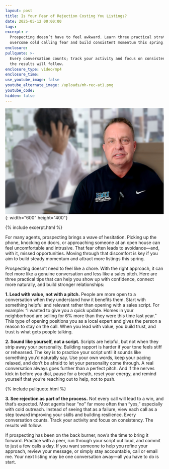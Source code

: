 ```yaml
---
layout: post
title: Is Your Fear of Rejection Costing You Listings?
date: 2025-05-12 00:00:00
tags:
excerpt: >-
  Prospecting doesn’t have to feel awkward. Learn three practical strategies to
  overcome cold calling fear and build consistent momentum this spring.
enclosure:
pullquote: >-
  Every conversation counts; track your activity and focus on consistency, and
  the results will follow.
enclosure_type: video/mp4
enclosure_time:
use_youtube_image: false
youtube_alternate_image: /uploads/mh-rec-at1.png
youtube_code:
hidden: false
---
```

![](/uploads/mh-rec-at1-1.png){: width="600" height="400"}

{% include excerpt.html %}

For many agents, prospecting brings a wave of hesitation. Picking up the phone, knocking on doors, or approaching someone at an open house can feel uncomfortable and intrusive. That fear often leads to avoidance—and, with it, missed opportunities. Moving through that discomfort is key if you aim to build steady momentum and attract more listings this spring.

Prospecting doesn’t need to feel like a chore. With the right approach, it can feel more like a genuine conversation and less like a sales pitch. Here are three practical tips that can help you show up with confidence, connect more naturally, and build stronger relationships:

**1\. Lead with value, not with a pitch.** People are more open to a conversation when they understand how it benefits them. Start with something helpful and relevant rather than opening with a sales script. For example: “I wanted to give you a quick update. Homes in your neighborhood are selling for 6% more than they were this time last year.” This type of opening positions you as a local expert and gives the person a reason to stay on the call. When you lead with value, you build trust, and trust is what gets people talking.

**2\. Sound like yourself, not a script.** Scripts are helpful, but not when they strip away your personality. Building rapport is harder if your tone feels stiff or rehearsed. The key is to practice your script until it sounds like something you’d naturally say. Use your own words, keep your pacing relaxed, and don’t be afraid to let your personality come through. A real conversation always goes further than a perfect pitch. And if the nerves kick in before you dial, pause for a breath, reset your energy, and remind yourself that you’re reaching out to help, not to push.

{% include pullquote.html %}

**3\. See rejection as part of the process.** Not every call will lead to a win, and that’s expected. Most agents hear “no” far more often than “yes,” especially with cold outreach. Instead of seeing that as a failure, view each call as a step toward improving your skills and building resilience. Every conversation counts. Track your activity and focus on consistency. The results will follow.

If prospecting has been on the back burner, now’s the time to bring it forward. Practice with a peer, run through your script out loud, and commit to just a few calls a day. If you want someone to help you refine your approach, review your message, or simply stay accountable, call or email me. Your next listing may be one conversation away—all you have to do is start.